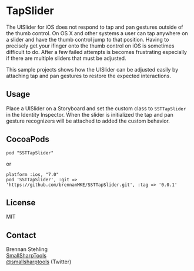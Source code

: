 TapSlider
=========

The UISlider for iOS does not respond to tap and pan gestures outside of the thumb control. On OS X and other systems a user can tap anywhere on a slider and have the thumb control jump to that position. Having to precisely get your ifinger onto the thumb control on iOS is sometimes difficult to do. After a few failed attempts is becomes frustrating especially if there are multiple sliders that must be adjusted.

This sample projects shows how the UISlider can be adjusted easily by attaching tap and pan gestures to restore the expected interactions.

## Usage

Place a UISlider on a Storyboard and set the custom class to `SSTTapSlider` in the Identity Inspector. When the slider is initialized the tap and pan gesture recognizers will be attached to added the custom behavior.

## CocoaPods

    pod "SSTTapSlider"

or

    platform :ios, "7.0"
    pod 'SSTTapSlider', :git => 'https://github.com/brennanMKE/SSTTapSlider.git', :tag => '0.0.1'

## License

MIT

## Contact

Brennan Stehling  
[SmallSharpTools](http://www.smallsharptools.com/)  
[@smallsharptools](https://twitter.com/smallsharptools) (Twitter)  

